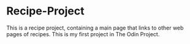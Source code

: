 # Recipe-Project
This is a recipe project, containing a main page that links to other web pages of recipes. 
This is my first project in The Odin Project. 